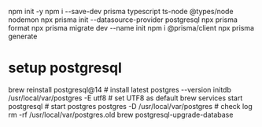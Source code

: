 npm init -y
npm i --save-dev prisma typescript ts-node @types/node nodemon
npx prisma init --datasource-provider postgresql
npx prisma format
npx prisma migrate dev --name init
npm i @prisma/client
npx prisma generate

# setup postgresql
brew reinstall postgresql@14 # install latest
postgres --version
initdb /usr/local/var/postgres -E utf8 # set UTF8 as default
brew services start postgresql # start postgres
postgres -D /usr/local/var/postgres # check log
rm -rf /usr/local/var/postgres.old
brew postgresql-upgrade-database

